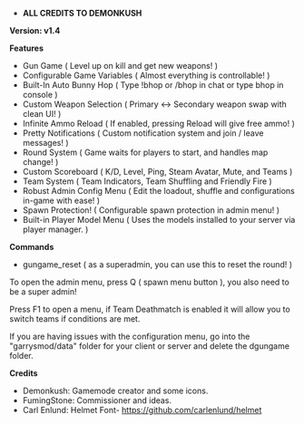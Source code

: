 * **ALL CREDITS TO DEMONKUSH**



**Version: v1.4**

**Features**
- Gun Game ( Level up on kill and get new weapons! )
- Configurable Game Variables ( Almost everything is controllable! )
- Built-In Auto Bunny Hop ( Type !bhop or /bhop in chat or type bhop in console )
- Custom Weapon Selection ( Primary <-> Secondary weapon swap with clean UI! )
- Infinite Ammo Reload ( If enabled, pressing Reload will give free ammo! )
- Pretty Notifications ( Custom notification system and join / leave messages! )
- Round System ( Game waits for players to start, and handles map change! )
- Custom Scoreboard ( K/D, Level, Ping, Steam Avatar, Mute, and Teams )
- Team System ( Team Indicators, Team Shuffling and Friendly Fire )
- Robust Admin Config Menu ( Edit the loadout, shuffle and configurations in-game with ease! )
- Spawn Protection! ( Configurable spawn protection in admin menu! )
- Built-in Player Model Menu ( Uses the models installed to your server via player manager. )

**Commands**
- gungame_reset ( as a superadmin, you can use this to reset the round! )

To open the admin menu, press Q ( spawn menu button ), you also need to be a super admin!

Press F1 to open a menu, if Team Deathmatch is enabled it will allow you to switch teams if conditions are met.

If you are having issues with the configuration menu, go into the "garrysmod/data" folder for your client or server and delete the dgungame folder.


**Credits**
- Demonkush: Gamemode creator and some icons.
- FumingStone: Commissioner and ideas.
- Carl Enlund: Helmet Font- https://github.com/carlenlund/helmet
